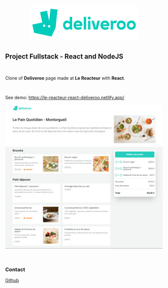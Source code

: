 <h1 align="center">
	<img
		width="350"
		alt="deliveroo"
		src="https://github.com/BruceLIOU/Le-Reacteur-Deliveroo/raw/main/src/assets/img/Deliveroo_logo.svg.png">
</h1>

## Project Fullstack - React and NodeJS

<br/>

Clone of **Deliveroo** page made at **Le Reacteur** with **React**.

<br/>

See demo: https://le-reacteur-react-deliveroo.netlify.app/

<p align="center">
   <img
		width="600"
		alt="capture"
		src="https://github.com/mBrochot/Deliveroo---Frontend-/raw/master/preview/capture-deliveroo.png">
</p>


<br/>

### Contact

<a href="https://github.com/BruceLIOU">Github</a>
